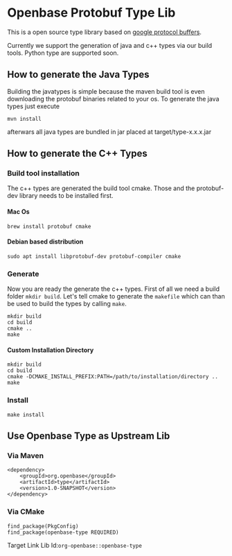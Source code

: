# Openbase Protobuf Type Lib

This is a open source type library based on [google protocol buffers](https://developers.google.com/protocol-buffers).

Currently we support the generation of java and c++ types via our build tools.
Python type are supported soon.

## How to generate the Java Types

Building the javatypes is simple because the maven build tool is even downloading the protobuf binaries related to your os.
To generate the java types just execute
```
mvn install
```
afterwars all java types are bundled in jar placed at target/type-x.x.x.jar

## How to generate the C++ Types

### Build tool installation

The c++ types are generated the build tool cmake. Those and the protobuf-dev library needs to be installed first.

#### Mac Os
```
brew install protobuf cmake
```
#### Debian based distribution
```
sudo apt install libprotobuf-dev protobuf-compiler cmake
```

### Generate
Now you are ready the generate the c++ types. First of all we need a build folder ```mkdir build```.
Let's tell cmake to generate the ```makefile``` which can than be used to build the types by calling ```make```.
```
mkdir build
cd build
cmake ..
make
```

#### Custom Installation Directory
```
mkdir build
cd build
cmake -DCMAKE_INSTALL_PREFIX:PATH=/path/to/installation/directory ..
make
```

### Install
```
make install
```

## Use Openbase Type as Upstream Lib

### Via Maven
```
<dependency>
    <groupId>org.openbase</groupId>
    <artifactId>type</artifactId>
    <version>1.0-SNAPSHOT</version>
</dependency>
```

### Via CMake
```
find_package(PkgConfig)
find_package(openbase-type REQUIRED)
```
Target Link Lib Id:```org-openbase::openbase-type```
